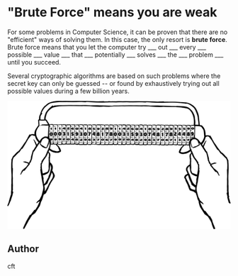 <!-- BEGIN TITLE -->
# "Brute Force" means you are weak
<!-- END TITLE -->

<!-- BEGIN BODY -->
For some problems in Computer Science, it can be proven that there are
no "efficient" ways of solving them. In this case, the only resort is
**brute force**. Brute force means that you let the computer try
___ out ___ every ___ possible ___ value ___ that ___ potentially
___ solves ___ the ___ problem ___ until you succeed.

Several cryptographic algorithms are based on such problems where the
secret key can only be guessed -- or found by exhaustively trying
out all possible values during a few billion years.
<!-- END BODY -->

![strong gorilla and combination lock](../images/image-033-brute-force.svg)

## Author
<!-- BEGIN AUTHOR -->
cft
<!-- END AUTHOR -->
